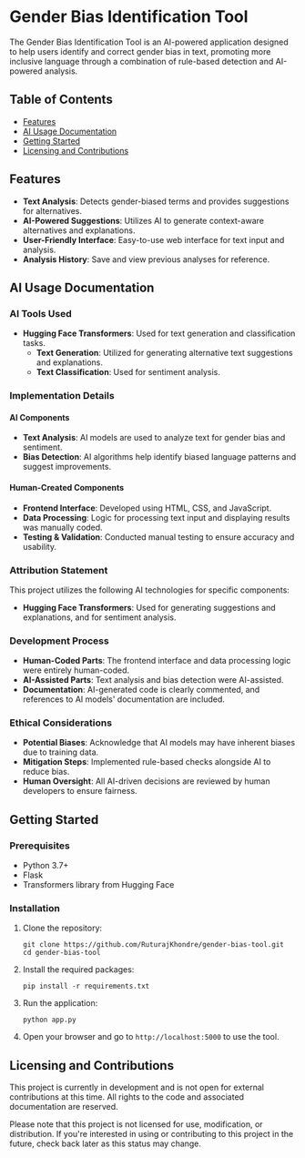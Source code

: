 # Gender Bias Identification Tool

The Gender Bias Identification Tool is an AI-powered application designed to help users identify and correct gender bias in text, promoting more inclusive language through a combination of rule-based detection and AI-powered analysis.

## Table of Contents
- [Features](#features)
- [AI Usage Documentation](#ai-usage-documentation)
- [Getting Started](#getting-started)
- [Licensing and Contributions](#licensing-and-contributions)

## Features
- **Text Analysis**: Detects gender-biased terms and provides suggestions for alternatives.
- **AI-Powered Suggestions**: Utilizes AI to generate context-aware alternatives and explanations.
- **User-Friendly Interface**: Easy-to-use web interface for text input and analysis.
- **Analysis History**: Save and view previous analyses for reference.

## AI Usage Documentation
### AI Tools Used
- **Hugging Face Transformers**: Used for text generation and classification tasks.
  - **Text Generation**: Utilized for generating alternative text suggestions and explanations.
  - **Text Classification**: Used for sentiment analysis.

### Implementation Details
#### AI Components
- **Text Analysis**: AI models are used to analyze text for gender bias and sentiment.
- **Bias Detection**: AI algorithms help identify biased language patterns and suggest improvements.

#### Human-Created Components
- **Frontend Interface**: Developed using HTML, CSS, and JavaScript.
- **Data Processing**: Logic for processing text input and displaying results was manually coded.
- **Testing & Validation**: Conducted manual testing to ensure accuracy and usability.

### Attribution Statement
This project utilizes the following AI technologies for specific components:
- **Hugging Face Transformers**: Used for generating suggestions and explanations, and for sentiment analysis.

### Development Process
- **Human-Coded Parts**: The frontend interface and data processing logic were entirely human-coded.
- **AI-Assisted Parts**: Text analysis and bias detection were AI-assisted.
- **Documentation**: AI-generated code is clearly commented, and references to AI models' documentation are included.

### Ethical Considerations
- **Potential Biases**: Acknowledge that AI models may have inherent biases due to training data.
- **Mitigation Steps**: Implemented rule-based checks alongside AI to reduce bias.
- **Human Oversight**: All AI-driven decisions are reviewed by human developers to ensure fairness.

## Getting Started
### Prerequisites
- Python 3.7+
- Flask
- Transformers library from Hugging Face

### Installation
1. Clone the repository:
   ```
   git clone https://github.com/RuturajKhondre/gender-bias-tool.git
   cd gender-bias-tool
   ```

2. Install the required packages:
   ```
   pip install -r requirements.txt
   ```

3. Run the application:
   ```
   python app.py
   ```

4. Open your browser and go to `http://localhost:5000` to use the tool.

## Licensing and Contributions
This project is currently in development and is not open for external contributions at this time. All rights to the code and associated documentation are reserved. 

Please note that this project is not licensed for use, modification, or distribution. If you're interested in using or contributing to this project in the future, check back later as this status may change.


